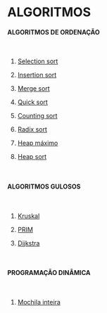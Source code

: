 # ALGORITMOS 

#### ALGORITMOS DE ORDENAÇÃO 
</br>

1. [Selection sort](https://github.com/arianeat/algoritmos/blob/main/algoritmos_de_ordenacao/selection_sort.py)

2. [Insertion sort](https://github.com/arianeat/algoritmos/blob/main/algoritmos_de_ordenacao/insertion_sort.py)


3. [Merge sort](https://github.com/arianeat/algoritmos/blob/main/algoritmos_de_ordenacao/merge_sort.py)

4. [Quick sort](https://github.com/arianeat/algoritmos/blob/main/algoritmos_de_ordenacao/quick_sort.py)

5. [Counting sort](https://github.com/arianeat/algoritmos/blob/main/algoritmos_de_ordenacao/counting_sort.py)

6. [Radix sort](https://github.com/arianeat/algoritmos/blob/main/algoritmos_de_ordenacao/radix_sort.py)
  
7. [Heap máximo](https://github.com/arianeat/algoritmos/blob/main/algoritmos_de_ordenacao/max_heap.py)

8. [Heap sort](https://github.com/arianeat/algoritmos/blob/main/algoritmos_de_ordenacao/heap_sort.py)

</br>

#### ALGORITMOS GULOSOS
</br>

1. [Kruskal](https://github.com/arianeat/algoritmos/blob/main/algoritmos_gulosos/kruskal.py)

2. [PRIM](https://github.com/arianeat/algoritmos/blob/main/algoritmos_gulosos/PRIM.py)

3. [Dijkstra](https://github.com/arianeat/algoritmos/blob/main/algoritmos_gulosos/dijkstra.py)

</br>

#### PROGRAMAÇÃO DINÂMICA
</br>

1. [Mochila inteira](https://github.com/arianeat/algoritmos/blob/main/programacao_dinamica/mochilainteira.py)

